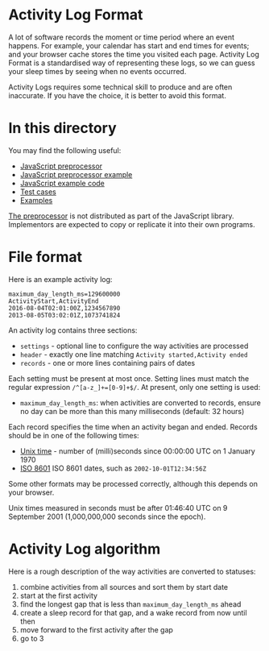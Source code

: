 # Activity Log Format

A lot of software records the moment or time period where an event happens.  For example, your calendar has start and end times for events; and your browser cache stores the time you visited each page.  Activity Log Format is a standardised way of representing these logs, so we can guess your sleep times by seeing when no events occurred.

Activity Logs requires some technical skill to produce and are often inaccurate.  If you have the choice, it is better to avoid this format.

# In this directory

You may find the following useful:

* [JavaScript preprocessor](preprocessor.js)
* [JavaScript preprocessor example](preprocessor.html)
* [JavaScript example code](engine.js)
* [Test cases](test.js)
* [Examples](examples/)

[The preprocessor](preprocessor.js) is not distributed as part of the JavaScript library.  Implementors are expected to copy or replicate it into their own programs.

# File format

Here is an example activity log:

    maximum_day_length_ms=129600000
    ActivityStart,ActivityEnd
    2016-08-04T02:01:00Z,1234567890
    2013-08-05T03:02:01Z,1073741824

An activity log contains three sections:

* `settings` - optional line to configure the way activities are processed
* `header` - exactly one line matching `Activity started,Activity ended`
* `records` - one or more lines containing pairs of dates

Each setting must be present at most once.  Setting lines must match the regular expression `/^[a-z_]+=[0-9]+$/`.  At present, only one setting is used:

* `maximum_day_length_ms`: when activities are converted to records, ensure no day can be more than this many milliseconds (default: 32 hours)

Each record specifies the time when an activity began and ended.  Records should be in one of the following times:

* [Unix time](https://en.wikipedia.org/wiki/Unix_time) - number of (milli)seconds since 00:00:00 UTC on 1 January 1970
* [ISO 8601](https://en.wikipedia.org/wiki/ISO_8601) ISO 8601 dates, such as `2002-10-01T12:34:56Z`

Some other formats may be processed correctly, although this depends on your browser.

Unix times measured in seconds must be after 01:46:40 UTC on 9 September 2001 (1,000,000,000 seconds since the epoch).

# Activity Log algorithm

Here is a rough description of the way activities are converted to statuses:

1. combine activities from all sources and sort them by start date
2. start at the first activity
3. find the longest gap that is less than `maximum_day_length_ms` ahead
4. create a sleep record for that gap, and a wake record from now until then
5. move forward to the first activity after the gap
6. go to 3
